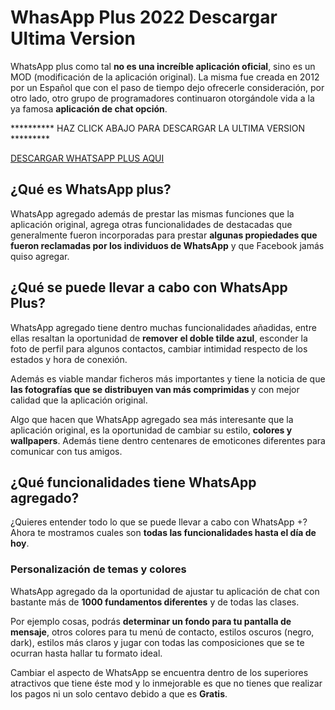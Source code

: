 <h1 id="que-es-code class="known_key"WhatsApp/code-plus">WhasApp Plus 2022 Descargar Ultima Version</h1>

 <p>WhatsApp plus como tal <strong>no es una increíble aplicación oficial</strong>, sino es un MOD (modificación de la aplicación original). La misma fue creada en 2012 por un Español que con el paso de tiempo dejo ofrecerle consideración, por otro lado, otro grupo de programadores continuaron otorgándole vida a la ya famosa <strong>aplicación de chat opción</strong>.</p> 
 
 ********** HAZ CLICK ABAJO PARA DESCARGAR LA ULTIMA VERSION *********
 
 <a href="https://apkzdescargar.com/whatsapp-plus1/">DESCARGAR WHATSAPP PLUS AQUI</a>
 
 <h2 id="que-es-code class="known_key"WhatsApp/code-plus">¿Qué es WhatsApp plus?</h2>
 <p>WhatsApp agregado además de prestar las mismas funciones que la aplicación original, agrega otras funcionalidades de destacadas que generalmente fueron incorporadas para prestar <strong>algunas propiedades que fueron reclamadas por los individuos de WhatsApp</strong> y que Facebook jamás quiso agregar.</p> <h2 id="que-se-puede-hacer-con-code class="known_key"WhatsApp/code-plus">¿Qué se puede llevar a cabo con WhatsApp Plus?</h2> <p>WhatsApp agregado tiene dentro muchas funcionalidades añadidas, entre ellas resaltan la oportunidad de <strong>remover el doble tilde azul</strong>, esconder la foto de perfil para algunos contactos, cambiar intimidad respecto de los estados y hora de conexión.</p> <p>Además es viable mandar ficheros más importantes y tiene la noticia de que <strong>las fotografías que se distribuyen van más comprimidas </strong>y con mejor calidad que la aplicación original.</p> <p>Algo que hacen que WhatsApp agregado sea más interesante que la aplicación original, es la oportunidad de cambiar su estilo, <strong>colores y wallpapers</strong>. Además tiene dentro centenares de emoticones diferentes para comunicar con tus amigos.</p> <h2 id="que-funciones-tiene-code class="known_key"WhatsApp/code-plus">¿Qué funcionalidades tiene WhatsApp agregado?</h2> <p>¿Quieres entender todo lo que se puede llevar a cabo con WhatsApp +? Ahora te mostramos cuales son <strong>todas las funcionalidades hasta el día de hoy</strong>.</p> <h3 id="personalizacion-de-temas-y-colores">Personalización de temas y colores</h3> <p>WhatsApp agregado da la oportunidad de ajustar tu aplicación de chat con bastante más de <strong>1000 fundamentos diferentes</strong> y de todas las clases.</p> <p>Por ejemplo cosas, podrás <strong>determinar un fondo para tu pantalla de mensaje</strong>, otros colores para tu menú de contacto, estilos oscuros (negro, dark), estilos más claros y jugar con todas las composiciones que se te ocurran hasta hallar tu formato ideal.</p> <p>Cambiar el aspecto de WhatsApp se encuentra dentro de los superiores atractivos que tiene éste mod y lo inmejorable es que no tienes que realizar los pagos ni un solo centavo debido a que es <strong>Gratis</strong>.</p>
